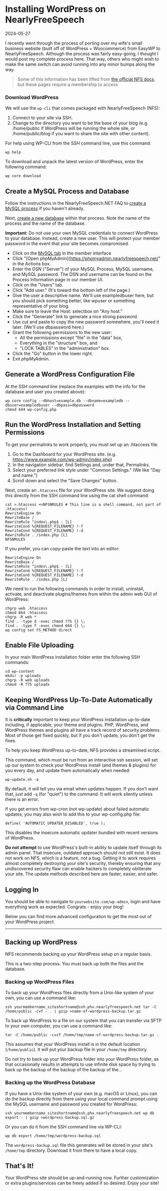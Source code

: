 # Installing WordPress on NearlyFreeSpeech

2024-05-27

I recently went through the process of porting over my wife's small business website (built off of WordPress + Woocommerce) from EasyWP to NearlyFreeSpeech. Although the process was fairly easy-going, I thought I would post my complete process here. That way, others who might wish to make the same switch can avoid running into any minor bumps along the way.

> Some of this information has been lifted from [the official NFS docs](https://members.nearlyfreespeech.net/tdarb/support/wordpress), but these pages require a membership to access

### Download WordPress

We will use the `wp-cli` that comes packaged with NearlyFreeSpeech (NFS):

1. Connect to your site via SSH.
2. Change to the directory you want to be the base of your blog (e.g. /home/public if WordPress will be running the whole site, or /home/public/blog if you want to share the site with other content).

For help using WP-CLI from the SSH command line, use this command:

    wp help

To download and unpack the latest version of WordPress, enter the following command:

    wp core download

## Create a MySQL Process and Database

Follow the instructions in the NearlyFreeSpeech.NET FAQ to [create a MySQL process](https://members.nearlyfreespeech.net/faq?q=MySQL#MySQL) if you haven't already.

Next, [create a new database](https://members.nearlyfreespeech.net/faq?q=CreateDatabase#CreateDatabase) within that process. Note the name of the process and the name of the database.

**Important**: Do not use your own MySQL credentials to connect WordPress to your database. Instead, create a new user. This will protect your member password in the event that your site becomes compromised.


- Click on the [MySQL tab](https://members.nearlyfreespeech.net/mysql) in the member interface
- Click "[Open phpMyAdmin](https://phpmyadmin.nearlyfreespeech.net/" in the Actions box.
- Enter the DSN ("Server") of your MySQL Process, MySQL username, and MySQL password. The DSN and username can be found on the Process Information page in our member UI.
- Click on the "Users" tab.
- Click "Add user." (It's toward the bottom left of the page.)
- Give the user a descriptive name. We'll use exampledbuser here, but you should pick something better, like wpuser or something representative of your blog.
- Make sure to leave the Host: selectbox on "Any host."
- Click the "Generate" link to generate a nice strong password.
- Use cut and paste to copy the new password somewhere, you'll need it later. (We'll use dbpassword here.)
- Grant the following permissions to the new user:
    - All the permissions except "file" in the "data" box,
    - Everything in the "structure" box, and
    - "LOCK TABLES" in the "administration" box.
- Click the "Go" button in the lower right.
- Exit phpMyAdmin.

## Generate a WordPress Configuration File

At the SSH command line (replace the examples with the info for the database and user you created above):

    wp core config --dbhost=example.db --dbname=exampledb --dbuser=exampledbuser --dbpass=dbpassword
    chmod 644 wp-config.php

## Run the WordPress Installation and Setting Permissions

To get your permalinks to work properly, you must set up an .htaccess file. 


1. Go to the Dashboard for your WordPress site. (e.g. https://www.example.com/wp-admin/index.php)
2. In the navigation sidebar, find Settings and, under that, Permalinks.
3. Select your preferred link style under "Common Settings." (We like "Day and name.")
4. Scroll down and select the "Save Changes" button.

Next, create an `.htaccess` file for your WordPress site. We suggest doing this directly from the SSH command line using the cat shell command:

    cat >.htaccess <<NFSNRULES # This line is a shell command, not part of .htaccess!
    RewriteEngine On
    RewriteBase /
    RewriteRule ^index\.php$ - [L]
    RewriteCond %{REQUEST_FILENAME} !-f
    RewriteCond %{REQUEST_FILENAME} !-d
    RewriteRule . /index.php [L]
    NFSNRULES

If you prefer, you can copy-paste the text into an editor:

    RewriteEngine On
    RewriteBase /
    RewriteRule ^index\.php$ - [L]
    RewriteCond %{REQUEST_FILENAME} !-f
    RewriteCond %{REQUEST_FILENAME} !-d
    RewriteRule . /index.php [L]

We need to run the following commands in order to install, uninstall, activate, and deactivate plugins/themes from within the admin web GUI of WordPress:

    chgrp web .htaccess
    chmod 664 .htaccess
    chgrp -R web *
    find . -type d -exec chmod 775 {} \;
    find . -type f -exec chmod 664 {} \;
    wp config set FS_METHOD direct

## Enable File Uploading

In your main WordPress installation folder enter the following SSH commands:

    cd wp-content
    mkdir -p uploads
    chgrp -R web uploads
    chmod -R 775 uploads

## Keeping WordPress Up-To-Date Automatically via Command Line

It is **critically** important to keep your WordPress installation up-to-date including, if applicable, your theme and plugins. PHP, WordPress, and WordPress themes and plugins all have a track record of security problems. Most of those get fixed quickly, but if you don't update, you don't get the fixes.

To help you keep WordPress up-to-date, NFS provides a streamlined script.

This command, which must be run from an interactive ssh session, will set up our system to check your WordPress install (and themes & plugins) for you every day, and update them automatically when needed:

    wp-update.sh -a

By default, it will tell you via email when updates happen. If you don't want that, just add `-q` (for "quiet") to the command. It will work silently unless there is an error.

If you get errors from wp-cron (not wp-update) about failed automatic updates, you may also wish to add this to your wp-config.php file:

    define( 'AUTOMATIC_UPDATER_DISABLED', true );

This disables the insecure automatic updater bundled with recent versions of WordPress.

**Do not attempt** to use WordPress's built-in ability to update itself through its admin panel. That insecure, outdated approach should not still exist. It does not work on NFS, which is a feature, not a bug. Getting it to work requires almost completely destroying your site's security, thereby ensuring that any undiscovered security flaw can enable hackers to completely obliterate your site. The update methods described here are faster, easier, and safer.

## Logging In

You should be able to navigate to `yourwebsite.com/wp-admin`, login and have everything work as expected. Congrats - enjoy your blog!

Below you can find more advanced configuration to get the most out of your WordPress project.

---

## Backing up WordPress

NFS recommends backing up your WordPress setup on a regular basis.

This is a two-step process. You must back up both the files and the database.

### Backing up WordPress Files

To back up your WordPress files directly from a Unix-like system of your own, you can use a command like:

    ssh yourmembername_siteshortname@ssh.phx.nearlyfreespeech.net tar -C /home/public -cvf - . | gzip >name-of-wordpress-backup.tar.gz

To back up WordPress to a file on our system that you can transfer via SFTP to your own computer, you can use a command like:

    tar -C /home/public -cvzf /home/tmp/name-of-wordpress-backup.tar.gz .

This assumes that your WordPress install is in the default location (`/home/public`). It will put your backup file in your `/home/tmp` directory.

Do not try to back up your WordPress folder into your WordPress folder, as that occasionally results in attempts to use infinite disk space by trying to back up the backup of the backup of the backup of the...

### Backing up the WordPress Database

If you have a Unix-like system of your own (e.g. macOS or Linux), you can do the backup directly from there using your local command prompt using the MySQL username and password you created for WordPress:

    ssh yourmembername_siteshortname@ssh.phx.nearlyfreespeech.net wp db export - | gzip >wordpress-backup.sql.gz

Or you can do it from the SSH command line via WP-CLI:

    wp db export /home/tmp/wordpress-backup.sql

The `wordpress-backup.sql` file this generates will be stored in your site's `/home/tmp` directory. Download it from there to have a local copy.

## That's It!

Your WordPress site should be up-and-running now. Further customization or extra plugins/services can be freely added if so desired. Enjoy your site!
